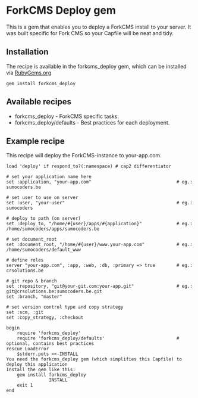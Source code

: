 # ForkCMS Deploy gem
This is a gem that enables you to deploy a ForkCMS install to your server. It was built specific for Fork CMS so your Capfile will be neat and tidy.

## Installation
The recipe is available in the forkcms_deploy gem, which can be installed via [RubyGems.org](http://rubygems.org)

	gem install forkcms_deploy

## Available recipes
* forkcms_deploy				- ForkCMS specific tasks.
* forkcms_deploy/defaults		- Best practices for each deployment.

## Example recipe
This recipe will deploy the ForkCMS-instance to your-app.com. 

	load 'deploy' if respond_to?(:namespace) # cap2 differentiator

	# set your application name here
	set :application, "your-app.com"								# eg.: sumocoders.be

	# set user to use on server
	set :user, "your-user"											# eg.: sumocoders

	# deploy to path (on server)
	set :deploy_to, "/home/#{user}/apps/#{application}"				# eg.: /home/sumocoders/apps/sumocoders.be

	# set document_root
	set :document_root, "/home/#{user}/www.your-app.com"			# eg.: /home/sumocoders/default_www
	
	# define roles
	server "your-app.com", :app, :web, :db, :primary => true		# eg.: crsolutions.be

	# git repo & branch
	set :repository, "git@your-git.com:your-app.git"				# eg.: git@crsolutions.be:sumocoders.be.git
	set :branch, "master"

	# set version control type and copy strategy
	set :scm, :git
	set :copy_strategy, :checkout

	begin
		require 'forkcms_deploy'
		require 'forkcms_deploy/defaults'							# optional, contains best practices
	rescue LoadError
		$stderr.puts <<-INSTALL
	You need the forkcms_deploy gem (which simplifies this Capfile) to deploy this application
	Install the gem like this:
		gem install forkcms_deploy
					INSTALL
		exit 1
	end
